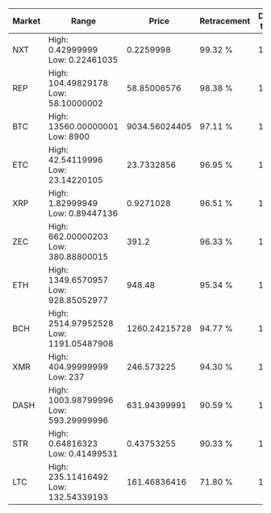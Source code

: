 | Market | Range | Price| Retracement | Doubles to 50% |
| --- | --- | --- | --- | --- |
| NXT | High: 0.42999999<br />Low: 0.22461035 | 0.2259998 | 99.32 % | 1.45 |
| REP | High: 104.49829178<br />Low: 58.10000002 | 58.85006576 | 98.38 % | 1.38 |
| BTC | High: 13560.00000001<br />Low: 8900 | 9034.56024405 | 97.11 % | 1.24 |
| ETC | High: 42.54119996<br />Low: 23.14220105 | 23.7332856 | 96.95 % | 1.38 |
| XRP | High: 1.82999949<br />Low: 0.89447136 | 0.9271028 | 96.51 % | 1.47 |
| ZEC | High: 662.00000203<br />Low: 380.88800015 | 391.2 | 96.33 % | 1.33 |
| ETH | High: 1349.6570957<br />Low: 928.85052977 | 948.48 | 95.34 % | 1.20 |
| BCH | High: 2514.97952528<br />Low: 1191.05487908 | 1260.24215728 | 94.77 % | 1.47 |
| XMR | High: 404.99999999<br />Low: 237 | 246.573225 | 94.30 % | 1.30 |
| DASH | High: 1003.98799996<br />Low: 593.29999996 | 631.94399991 | 90.59 % | 1.26 |
| STR | High: 0.64816323<br />Low: 0.41499531 | 0.43753255 | 90.33 % | 1.21 |
| LTC | High: 235.11416492<br />Low: 132.54339193 | 161.46836416 | 71.80 % | 1.14 |
